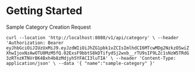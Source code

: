 # Getting Started


Sample Category Creation Request

`curl --location 'http://localhost:8080/v1/api/category' \
--header 'Authorization: Bearer eyJhbGciOiJIUzUxMiJ9.eyJzdWIiOiJhZG1pbk1vZCIsImlhdCI6MTcwMDg2NzkzOSwiZXhwIjoxNzAwOTU0MzM5fQ.02ExsF9bbtS8kDTifydSj2wxb__rTU9sIF9LZc1sNzW5TRdG3zRTnzKTNVrBK4Bxh4b8zMdjyh5YFACI3luTIA' \
--header 'Content-Type: application/json' \
--data '{
"name":"sample-category"
}'`